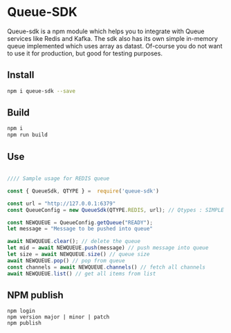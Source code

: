 # Queue-SDK

Queue-sdk is a npm module which helps you to integrate with Queue services like Redis and Kafka. The sdk also has its own simple in-memory queue implemented which uses array as datast. Of-course you do not want to use it for production, but good for testing purposes. 

## Install

```sh
npm i queue-sdk --save
```

## Build 

```sh
npm i
npm run build
```

## Use

```js

//// Sample usage for REDIS queue

const { QueueSdk, QTYPE } =  require('queue-sdk')

const url = "http://127.0.0.1:6379"
const QueueConfig = new QueueSdk(QTYPE.REDIS, url); // Qtypes : SIMPLE (in-mem) | REDIS | KAFKA

const NEWQUEUE = QueueConfig.getQueue("READY");
let message = "Message to be pushed into queue"

await NEWQUEUE.clear(); // delete the queue
let mid = await NEWQUEUE.push(message) // push message into queue
let size = await NEWQUEUE.size() // queue size
await NEWQUEUE.pop() // pop from queue
const channels = await NEWQUEUE.channels() // fetch all channels
await NEWQUEUE.list() // get all items from list
```


## NPM publish

```
npm login
npm version major | minor | patch
npm publish
```